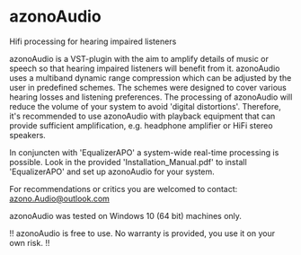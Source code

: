 # azonoAudio
Hifi processing for hearing impaired listeners


azonoAudio is a VST-plugin with the aim to amplify details of music or speech so that hearing impaired listeners will benefit from it. azonoAudio uses a multiband dynamic range compression which can be adjusted by the user in predefined schemes. The schemes were designed to cover various hearing losses and listening preferences. 
The processing of azonoAudio will reduce the volume of your system to avoid 'digital distortions'.  Therefore, it's recommended to use azonoAudio with playback equipment that can provide sufficient amplification, e.g. headphone amplifier or HiFi stereo speakers.

In conjuncten with 'EqualizerAPO' a system-wide real-time processing is possible. 
Look in the provided 'Installation_Manual.pdf' to install 'EqualizerAPO' and set up azonoAudio for your system.

For recommendations or critics you are welcomed to contact: azono.Audio@outlook.com

azonoAudio was tested on Windows 10 (64 bit) machines only.

!! azonoAudio is free to use. No warranty is provided, you use it on your own risk. !!
